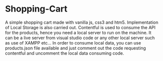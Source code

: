 # Shopping-Cart
A simple shopping cart made with vanilla js, css3 and htm5. Implementation of Local Storage is also carried out. Contentful is used to consume the API for the products,
hence you need a local server to run on the machine. It can be a live server from visual studio code or any other local server such as use of XAMPP etc...
In order to consume local data,  you can use products.json file available and just comment out the code requesting contentful and uncomment the local data consuming code.


